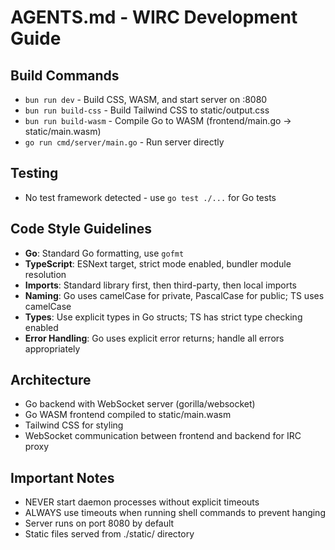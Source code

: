 # AGENTS.md - WIRC Development Guide

## Build Commands
- `bun run dev` - Build CSS, WASM, and start server on :8080
- `bun run build-css` - Build Tailwind CSS to static/output.css
- `bun run build-wasm` - Compile Go to WASM (frontend/main.go → static/main.wasm)
- `go run cmd/server/main.go` - Run server directly

## Testing
- No test framework detected - use `go test ./...` for Go tests

## Code Style Guidelines
- **Go**: Standard Go formatting, use `gofmt`
- **TypeScript**: ESNext target, strict mode enabled, bundler module resolution
- **Imports**: Standard library first, then third-party, then local imports
- **Naming**: Go uses camelCase for private, PascalCase for public; TS uses camelCase
- **Types**: Use explicit types in Go structs; TS has strict type checking enabled
- **Error Handling**: Go uses explicit error returns; handle all errors appropriately

## Architecture
- Go backend with WebSocket server (gorilla/websocket)
- Go WASM frontend compiled to static/main.wasm
- Tailwind CSS for styling
- WebSocket communication between frontend and backend for IRC proxy

## Important Notes
- NEVER start daemon processes without explicit timeouts
- ALWAYS use timeouts when running shell commands to prevent hanging
- Server runs on port 8080 by default
- Static files served from ./static/ directory